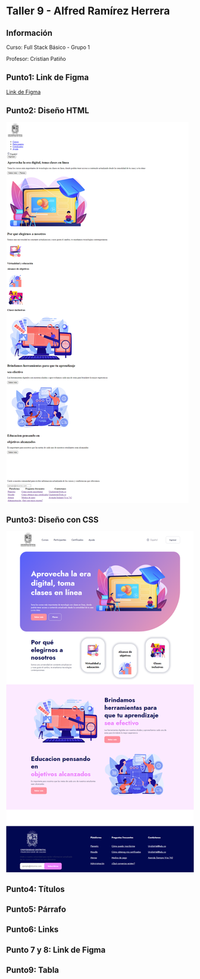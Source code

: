 <h1>Taller 9 - Alfred Ramírez Herrera</h1>

<h2>Información</h2>
<p>Curso: Full Stack Básico - Grupo 1</p>
<p>Profesor: Cristian Patiño</p>

<h2>Punto1: Link de Figma</h2>

<a href="https://www.figma.com/file/plrvHJ0MPcVfX8iloxCUTo/Alfred-Ram%C3%ADrez-Herrera?type=design&node-id=1%3A256&mode=design&t=Y9zhyHi8LEVqeob1-1">Link de Figma</a>

<h2>Punto2: Diseño HTML</h2>
    <img src="./public/Images/punto-2.png" alt="Punto-2">
<h2>Punto3: Diseño con CSS</h2>
    <img src="./public/Images/punto-3.png" alt="Punto-2">
<h2>Punto4: Títulos</h2>
<h2>Punto5: Párrafo</h2>
<h2>Punto6: Links</h2>
<h2>Punto 7 y 8: Link de Figma</h2>
<h2>Punto9: Tabla</h2>


